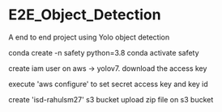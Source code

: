 # E2E_Object_Detection
A end to end project using Yolo object detection

conda create -n safety python=3.8 
conda activate safety


create iam user on aws -> yolov7. download the access key

execute 'aws configure' to set secret access key and key id

create 'isd-rahulsm27' s3 bucket
upload zip file on s3 bucket

